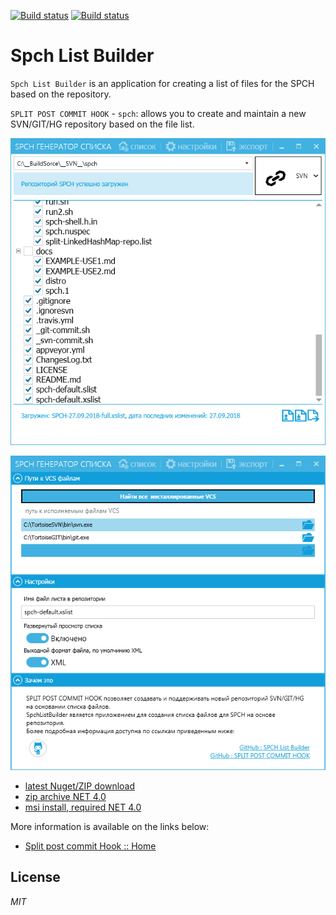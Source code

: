 [![Build status](https://ci.appveyor.com/api/projects/status/qbw3qxghycnkm8ec?svg=true)](https://ci.appveyor.com/project/ClnViewer/spchlistbuilder)
[![Build status](https://ci.appveyor.com/api/projects/status/qbw3qxghycnkm8ec/branch/master?svg=true)](https://ci.appveyor.com/project/ClnViewer/spchlistbuilder/branch/master)

# Spch List Builder

`Spch List Builder` is an application for creating a list of files for the SPCH based on the repository.

`SPLIT POST COMMIT HOOK` - `spch`: allows you to create and maintain a new SVN/GIT/HG repository based on the file list.

![SpchListBuilder Main screen](docs/SpchListBuilder-Main.png)

![SpchListBuilder Setup screen](docs/SpchListBuilder-Setup.png)

 - [latest Nuget/ZIP download](https://ci.appveyor.com/project/ClnViewer/spchlistbuilder/build/artifacts)
 - [zip archive NET 4.0](https://ci.appveyor.com/api/buildjobs/h1mr8bn81wf2qh74/artifacts/Metro%2Fbin%2FSpchListBuilder.zip)
 - [msi install, required NET 4.0](https://github.com/ClnViewer/SpchListBuilder/raw/master/docs/SpchListBuilderSetup.msi)

More information is available on the links below:

 - [Split post commit Hook :: Home](https://github.com/ClnViewer/Split-post-commit-Hook---SVN-GIT-HG)


## License

_MIT_



